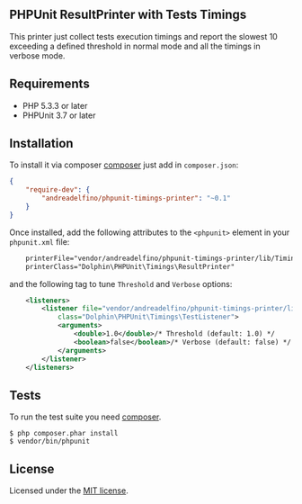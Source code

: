 ## PHPUnit ResultPrinter with Tests Timings

This printer just collect tests execution timings and report the slowest 10 exceeding a defined threshold in normal mode and all the timings in verbose mode.


## Requirements

 * PHP 5.3.3 or later
 * PHPUnit 3.7 or later

## Installation

To install it via composer [composer](http://getcomposer.org) just add in `composer.json`:

~~~json
{
    "require-dev": {
        "andreadelfino/phpunit-timings-printer": "~0.1"
    }
}
~~~

Once installed, add the following attributes to the `<phpunit>` element in your `phpunit.xml` file:

~~~xml
    printerFile="vendor/andreadelfino/phpunit-timings-printer/lib/Timings/ResultPrinter.php"
    printerClass="Dolphin\PHPUnit\Timings\ResultPrinter"
~~~

and the following tag to tune `Threshold` and `Verbose` options:

~~~xml
    <listeners>
        <listener file="vendor/andreadelfino/phpunit-timings-printer/lib/Timings/TestListener.php"
            class="Dolphin\PHPUnit\Timings\TestListener">
            <arguments>
                <double>1.0</double>/* Threshold (default: 1.0) */
                <boolean>false</boolean>/* Verbose (default: false) */
            </arguments>
        </listener>
    </listeners>
~~~

## Tests

To run the test suite you need [composer](http://getcomposer.org).

    $ php composer.phar install
    $ vendor/bin/phpunit

## License

Licensed under the [MIT license](LICENSE).
